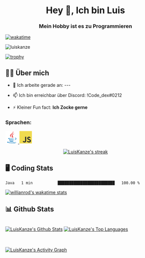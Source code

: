 <h1 align="center">Hey 👋, Ich bin Luis</h1>
<h3 align="center">Mein Hobby ist es zu Programmieren</h3>

[![wakatime](https://wakatime.com/badge/user/3bb27139-bde3-41dd-888c-96d97966e645.svg)](https://wakatime.com/@3bb27139-bde3-41dd-888c-96d97966e645)
<p align="left"> <img src="https://komarev.com/ghpvc/?username=luiskanze&label=Profile%20views&color=0e75b6&style=flat" alt="luiskanze" /> </p>

[![trophy](https://github-profile-trophy.vercel.app/?username=luiskanze&theme=onedark)](https://github.com/ryo-ma/github-profile-trophy)

## 🙋‍♂️ Über mich

- 🔭 Ich arbeite gerade an: ---

- 📫 Ich bin erreichbar über Discord: !Code_dex#0212

- ⚡ Kleiner Fun fact: **Ich Zocke gerne**

<h3 align="left">Sprachen:</h3>
<p align="left"> <a href="https://www.java.com" target="_blank"> <img src="https://raw.githubusercontent.com/devicons/devicon/master/icons/java/java-original.svg" alt="java" width="40" height="40"/> </a> <a href="https://developer.mozilla.org/en-US/docs/Web/JavaScript" target="_blank"> <img src="https://raw.githubusercontent.com/devicons/devicon/master/icons/javascript/javascript-original.svg" alt="javascript" width="40" height="40"/> </a> </p>

<p align="center">
    <a href="https://github.com/SubhamRaoniar28/github-readme-streak-stats">
        <img title="Die Stats Streak von mein Profil" alt="LuisKanze's streak" src="https://github-readme-streak-stats.herokuapp.com/?user=LuisKanze&theme=black-ice&hide_border=true&stroke=0000&background=060A0CD0"/>
    </a>
</p>

## 🖥️ Coding Stats
<!--START_SECTION:waka-->
```text
Java   1 min           █████████████████████████   100.00 % 
```
<!--END_SECTION:waka-->
[![willianrod's wakatime stats](https://github-readme-stats.vercel.app/api/wakatime?username=LuisKanze&layout=compact&theme=react&hide_border=true&bg_color=0D1117)](https://github.com/anuraghazra/github-readme-stats)


## 📊 Github Stats


  <br/>
    <a href="https://github.com/SubhamRaoniar28/github-readme-stats"><img alt="LuisKanze's Github Stats" src="https://github-readme-stats.vercel.app/api?username=LuisKanze&show_icons=true&count_private=true&theme=react&hide_border=true&bg_color=0D1117" /></a>
  <a href="https://github.com/SubhamRaoniar28/github-readme-stats"><img alt="LuisKanze's Top Languages" src="https://github-readme-stats.vercel.app/api/top-langs/?username=LuisKanze&langs_count=8&count_private=true&layout=compact&theme=react&hide_border=true&bg_color=0D1117" /></a>
  <br/>


<br/>
<br/>

<a href="https://github.com/SubhamRaoniar28/github-readme-activity-graph"><img alt="LuisKanze's Activity Graph" src="https://activity-graph.herokuapp.com/graph?username=LuisKanze&bg_color=0D1117&color=5BCDEC&line=5BCDEC&point=FFFFFF&hide_border=true" /></a>

<br/>
<br/>





